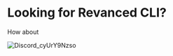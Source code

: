 # Looking for Revanced CLI?
How about 

![Discord_cyUrY9Nzso](https://github.com/user-attachments/assets/99a8b086-9928-4e28-abe0-5565805eadec)
